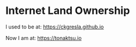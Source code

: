 # Internet Land Ownership

I used to be at: https://ckgresla.github.io 

Now I am at: https://tonaktsu.io

